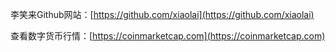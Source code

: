 李笑来Github网站：[https://github.com/xiaolai](https://github.com/xiaolai)

查看数字货币行情：[https://coinmarketcap.com](https://coinmarketcap.com)


